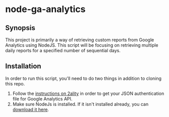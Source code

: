 # node-ga-analytics

## Synopsis

This project is primarily a way of retrieving custom reports from Google Analytics using NodeJS. This script will be focusing on retrieving multiple daily reports for a specified number of sequential days. 

<!-- ## Code Example

Show what the library does as concisely as possible, developers should be able to figure out **how** your project solves their problem by looking at the code example. Make sure the API you are showing off is obvious, and that your code is short and concise.

## Motivation

A short description of the motivation behind the creation and maintenance of the project. This should explain **why** the project exists.
-->
## Installation

In order to run this script, you'll need to do two things in addition to cloning this repo.

1. Follow the [instructions on 2ality](http://www.2ality.com/2015/10/google-analytics-api.html) in order to get your JSON authentication file for Google Analytics API.
2. Make sure NodeJs is installed. If it isn't installed already, you can [download it here](https://nodejs.org/en/download/).

<!--
## API Reference

Depending on the size of the project, if it is small and simple enough the reference docs can be added to the README. For medium size to larger projects it is important to at least provide a link to where the API reference docs live.

## Tests

Describe and show how to run the tests with code examples.

## Contributors

Let people know how they can dive into the project, include important links to things like issue trackers, irc, twitter accounts if applicable.

## License

A short snippet describing the license (MIT, Apache, etc.)
-->
